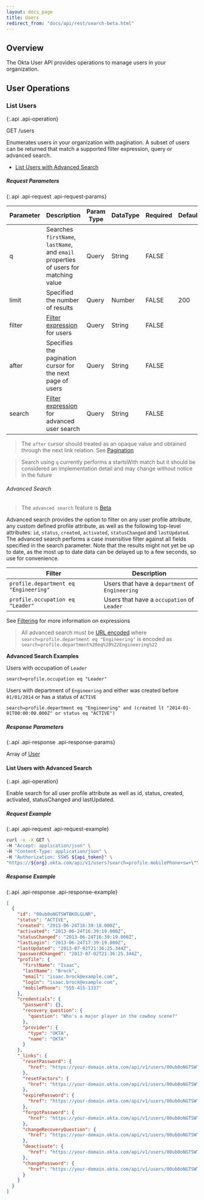 ```yaml
---
layout: docs_page
title: Users
redirect_from: "docs/api/rest/search-beta.html"
---
```


## Overview

The Okta User API provides operations to manage users in your organization.

## User Operations

### List Users
{:.api .api-operation}

<span class="api-uri-template api-uri-get"><span class="api-label">GET</span> /users</span>

Enumerates users in your organization with pagination.  A subset of users can be returned that match a supported filter expression, query or advanced search.

- [List Users with Advanced Search](#list-users-with-advanced-search)

##### Request Parameters
{:.api .api-request .api-request-params}

Parameter | Description                                                                                              | Param Type | DataType | Required | Default
--------- | -------------------------------------------------------------------------------------------------------- | ---------- | -------- | -------- | -------
q         | Searches `firstName`, `lastName`, and `email` properties of users for matching value                     | Query      | String   | FALSE    |
limit     | Specified the number of results                                                                          | Query      | Number   | FALSE    | 200
filter    | [Filter expression](/docs/api/getting_started/design_principles.html#filtering) for users                | Query      | String   | FALSE    |
after     | Specifies the pagination cursor for the next page of users                                               | Query      | String   | FALSE    |
search    | [Filter expression](/docs/api/getting_started/design_principles.html#filtering) for advanced user search | Query      | String   | FALSE    |

> The `after` cursor should treated as an opaque value and obtained through the next link relation. See [Pagination](/docs/getting_started/design_principles.html#pagination)

> Search using `q` currently performs a startsWith match but it should be considered an implementation detail and may change without notice in the future

###### Advanced Search

> The `advanced search` feature is [Beta](/docs/api/resources/users.html#list-users-with-advanced-search)

Advanced search provides the option to filter on any user profile attribute, any custom defined profile attribute, as well as the following top-level attributes: `id`, `status`, `created`, `activated`, `statusChanged` and `lastUpdated`. The advanced search performs a case insensitive filter against all fields specified in the search parameter.
Note that the results might not yet be up to date, as the most up to date data can be delayed up to a few seconds, so use for convenience.

Filter                                         | Description
---------------------------------------------- | ------------------------------------------------
`profile.department eq "Engineering"`          | Users that have a `department` of `Engineering`
`profile.occupation eq "Leader"`               | Users that have a `occupation` of `Leader`

See [Filtering](/docs/api/getting_started/design_principles.html#filtering) for more information on expressions

> All advanced search must be [URL encoded](http://en.wikipedia.org/wiki/Percent-encoding) where `search=profile.department eq "Engineering"` is encoded as `search=profile.department%20eq%20%22Engineering%22`

**Advanced Search Examples**

Users with occupation of `Leader`

    search=profile.occupation eq "Leader"

Users with department of `Engineering` and either was created before `01/01/2014` or has a status of `ACTIVE`

    search=profile.department eq "Engineering" and (created lt "2014-01-01T00:00:00.000Z" or status eq "ACTIVE")
    
##### Response Parameters
{:.api .api-response .api-response-params}

Array of [User](#user-model)

#### List Users with Advanced Search
{:.api .api-operation}

Enable search for all user profile attribute as well as id, status, created, activated, statusChanged and lastUpdated.

##### Request Example
{:.api .api-request .api-request-example}

~~~sh
curl -v -X GET \
-H "Accept: application/json" \
-H "Content-Type: application/json" \
-H "Authorization: SSWS ${api_token}" \
"https://${org}.okta.com/api/v1/users?search=profile.mobilePhone+sw+\"555\"+and+status+eq+\"ACTIVE\""
~~~

##### Response Example
{:.api .api-response .api-response-example}

~~~json
[
  {
    "id": "00ub0oNGTSWTBKOLGLNR",
    "status": "ACTIVE",
    "created": "2013-06-24T16:39:18.000Z",
    "activated": "2013-06-24T16:39:19.000Z",
    "statusChanged": "2013-06-24T16:39:19.000Z",
    "lastLogin": "2013-06-24T17:39:19.000Z",
    "lastUpdated": "2013-07-02T21:36:25.344Z",
    "passwordChanged": "2013-07-02T21:36:25.344Z",
    "profile": {
      "firstName": "Isaac",
      "lastName": "Brock",
      "email": "isaac.brock@example.com",
      "login": "isaac.brock@example.com",
      "mobilePhone": "555-415-1337"
    },
    "credentials": {
      "password": {},
      "recovery_question": {
        "question": "Who's a major player in the cowboy scene?"
      },
      "provider": {
        "type": "OKTA",
        "name": "OKTA"
      }
    },
    "_links": {
      "resetPassword": {
        "href": "https://your-domain.okta.com/api/v1/users/00ub0oNGTSWTBKOLGLNR/lifecycle/reset_password"
      },
      "resetFactors": {
        "href": "https://your-domain.okta.com/api/v1/users/00ub0oNGTSWTBKOLGLNR/lifecycle/reset_factors"
      },
      "expirePassword": {
        "href": "https://your-domain.okta.com/api/v1/users/00ub0oNGTSWTBKOLGLNR/lifecycle/expire_password"
      },
      "forgotPassword": {
        "href": "https://your-domain.okta.com/api/v1/users/00ub0oNGTSWTBKOLGLNR/credentials/forgot_password"
      },
      "changeRecoveryQuestion": {
        "href": "https://your-domain.okta.com/api/v1/users/00ub0oNGTSWTBKOLGLNR/credentials/change_recovery_question"
      },
      "deactivate": {
        "href": "https://your-domain.okta.com/api/v1/users/00ub0oNGTSWTBKOLGLNR/lifecycle/deactivate"
      },
      "changePassword": {
        "href": "https://your-domain.okta.com/api/v1/users/00ub0oNGTSWTBKOLGLNR/credentials/change_password"
      }
    }
  }
]
~~~
